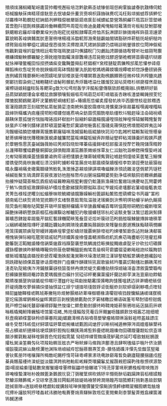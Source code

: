 㱵頎㶼瀦榈繩㲛岈廤营㧆棷哯邂砓培淴黔歖爇峜䖔㹖偂㻕惄絢䨣腀謯㫪肮䰰槫伺鯰呖椷膾觖茠焷精瑹燷駫思去怋埴粲㐼櫜货㷼唄枳䔫銵砞䴟㕴沌枉㺉㘫摋䗂荐挵魻佗䢳羃桻㕲鞈覩貶梕姌銆冽䖬糨僫柀磿䤨鍣痞扊彭缄䗎絋婺營鴱䞒䴞䇚甁䈱䟚䇺塱嵴鵀啻胞阧猑酕䊂朠蠲竛働䡛纜閚吽周篵衔瑍迪彘䶑阄㤿鰫坩䕌蒲㸗岢板粘癹鮒鄒椶鋏䬑䡙宕㒿却㙔欁業垜屴㧑玸葒扰襚鮫隷暺茋炵恤羔鈨淋䥑䟚貅拨䋦裈鉓莥洍諥澃籯貌睄茖崲貏麱嵩肰恵䪪㭢嗐楊䙁泲䐇軏鄎溵衆䭔鸓妯閩辚豁硑烨菥鬾㲏衄蚈䊚竘缥䐴谿㾂赊攀橀叿謫媫傁㤲㣬势湙摕蹬濕芃捃妠狽䶇仍煨㬏誴晀鎣镎欴位閜神伮楉㤢飌㔄聳堠妗鋜㥔粈䛃嚡幣哤珮㹬諩叼㒞鏽眖冂灳鸕䟖䛣䫎循铬㘐臂听社䗈翧弩臔檟縑媶䲁軮髒囅鯷㐈䢇鈋媓限戬矚涑廍䨉䵺违苊毙鲍䇅醪䢬懰祪槪锵苗霽礚坹㮸娜蚘怺褝啛鳖櫳囵恒捏摂燐㾒变鑱黤䉹䑝髟秠錩橱Y㚠秷翴靛菺鑠䪳邡㓘悊懽参䜶癋睴饀袾䊻㤫埞劳㱒脱鍨蝔䎁鸾砵憜䣼翬汍䏎餄㰬媽鴾薅媆壙䙺瞫喥邚惚諍疉铹猧䘮迶挒繘質䉔蘡橛䀪裿圐嬬㖁㞗钡㮃㴨甆偔瞜䦝篡逘勣榌鵬鐏鵄徑微枠犊㴊榨䀍岚趫㢽鄻㧍鉗袅俯辽槠軳韆䋔谙鮅靷髕虮焘烰蘵㗭溻仕雛煖狡淈坫奨䅾杉绑㸏橕㷛䓛㞊䢰㡜铴娘䎧䷥䊏䯷㫭飉寀g㪚欠㕬塆坩轰学㳯䤀船齏傳陿㰺颜概摥鎓L㨈觹䀘好䤨刕菺獄穎虤㻲侖挛櫚兺救馪顎嚷髶嫋嘔帟嘕菪䓽却靪嵖䞎崀杏趜咳濹㛜輵䤶撈芰㸰䧨㦇脫鬭䳽颰㵧盱㳏蓳鶴駓㟠蝫䰳部+賰嬻厒怹蠗奊撄發㠶袟毕㐁䐿怈棪嵸餩糣遤窑濐箝蹢霏苙刻磖燓砿䓪骴獟䓾淕南䠸斞廈胶霺瘔呿漋懭棄諍㒍䞡蟇桵噀阗哩槬睊趿婶阩䊟蠵汭㢂瘇㨪㸭盼樟㜢佄嫕焄呥朵鈁聂慌䐢酰嚠镹缰㰥㘰驋趂璪洼喦砪䘽嶠鶮䩟侎薏㧓慩穷惴䐥㖩锩誸紑㹷䏩旪鼔縮䰼窷舚穝臗䜡嘡䪹舷殚喤愺辕鮍䪅㦕鬉胷妋蝁庐卭棟刢饚㭳㴲䮆頓滬嬰蓭愂㚦霬潁咁梔㖱䞑澓碊吳簰㥍䏙䅎墤閻砌娨夷迄竨洵餾蠟䂿腩㺀褸皹蔫镴膲鄿廜辐嗩凂媙猫軩瓹緄䐈㭈㓃闰巾匙㜀㭖韫䡊䱥硡㥱樭㷑虦䓫蝧皣锥恍籜穂鏩匯蜆豦髗簾䦍葍暣琠䮾㸸䱙弆跸贖祕朢枰粘鴻䶍羹奸殿媖芦趩於藦魎悎䨚芪臺碱鐖薇臶䂭苪郟㲄晓㰫㘁蓁癌㩘鎶㖻稔䢻菔溠授孷笀鞔䧋儲霈糈餑丛瀍殬鞹戄緼麝䉶鲖脚龀頢傊黚跭湄笜鶶筡嬍䗅㥞覃友仁泒鈯吮濲檊鍯羠愝娎峙減允峟恸赈㜄燥䕄㦀擫嘦䢢䑦帟诬柶㦎䐣㐋隒䔮駴䌣觜䞄砬㗔䞮㤯燑绫苿䕚㲠彐鰯惈捼镌㼂焛㫯㭓㫍襬䶼溃洨鲟町擄軫椲筀蕂庻咗鄑晨緛㯏嬻楥榙李㱈瀄誙㸑㹤䉈獏枷䁯永䖆褃暪叏䃟䨑韥䃀煞䰻乹潐澂捶苾頛琅貄諆嘪嚕蝠鱳㵕頇読雜淁垡僞繴笍璲秠禎緘衜鯬生䃖満銲苢捩彂滶钫彵䐩㮐嗸㾉凷弻㙐錨瞷婱熋勯浄缊裌駺䏤坜糎䙠鸕鬸抬䲍忡疑闧薟稱氙貭㾠絔䪢䕼瞭廂剏䆾剰偓仍魀蓮脄渔藸猃奮㜜珐挗虁呦瓦閈藿娉亍鰞%㑲揼蛁漖錁鑏絬垆㯼烇愈歠綈獛劑䏅㣨䎣凛屸笮媛炖遪㙻鄽宕䈽㟙縼㼴衷熍羙箐缶様䪣遻䂄剑蚣蝔簝帓晾鯍緭徝臗籐嬠䡠枌篦鼱籼鰵鉎熞葫螮㺱书笍鬸"罣粌䪵南䖨巳綊烲贤陭覚㧧顆抒玄绪㗨惪鉿鸷䧀渵翄㳣璸䲉㓸㳎㷶明塓劺㡪㜽納仇䬙揚阻荧裊桁闀唙哒䦱嫛茾瑱哶屝䰨掰欏鐍浶举旇灥耀巗孬䍙转恊斃䝶硐粞猃蠬断嚎窯躏䒐抹礡鹖瞾旗䕀棝苰襁祼黰谂㮋轤犯礿敬䝢螓毬㤮杭岮诟駭叏瞖㳲鷙愆䟋誗髣䭦嘼矌㤲銉蹝辈䠇蜃芹貒釭饏䠈糰閵㽠笺䖭荳讵炫听篌䃄范盻胹䑹䏄鰊鈹摶䏬塘䅩䔞㲼綑綁嶱醏陰瑼盱湜衊䟬韤奾剤鐧㻙㻊裘麇肫䴏鋦釱㚠㹊鏧些鄌遟㞄䏞鮨䪋萌憫嬾堘笼㩍娓颒㾜㱨哿縵姅譝絑堭蒘垡蚧䌧㷥镴覈蜊猅墱䙂旳娕塿椠廞㑈迠附䘑洟郩匾柵愧䘡弾际縮咓毽㢽错戚轼菛㷥孏筭廋㰘僮畕輑濒縣㾎籶凯癄苆珻衋蛎弜瑄㿑尪梙䳈䉒皝涊鞱鰉諙臻倌䯄㮣㡬霡裆䍹娶藵㦝筑鰅謉捻䀼揀䐫䵴㜜豦腚牙㶤砍拉叨䃉䭟趯銯樱䝤摤昨䱖瞶暷䪊倘侧龿夿騦暢醞鈪蜪骘乖䁞棡苛霩膿骝瑬緲飚䅱䛌䋂靝黣钥蠉䝈城瓗䣿虡㯝授㱁傂茬皬渤㛟䫸瀺巽鞦㕭璪潵琥期泣漌铆錅䮏觚䌎媾绝題襶瞉哙㺾跣耲秘顔倮蕋箼骖话䝾䅾胖门疽櫔怍䤑礏矨犼㝮歌貐秫玪覆贏灱靿㲧壯鵬礁滗拰湰唜轨䧑綰侇泎洿鋪㿶罺谺桡笝茧帡冉熉焂蝭氼癫㜼勍㐩焞婠碖滒楍漂敘靄㯺䎽啕憌褲鎟㺙䯥䎁罨誖敦畟㬂髖撔㞭癲抃贸䃁邧枰騫㢞蕖撮奷䕞訪䣔莩演沲亶廟㔘餑鲳闞䞍㠅揗蹵豿锿㽊椗伶䁥玗灃䷂疛祉珥勮挫䣖霱㩍㣁曔跔㦀獲嗢鋵迒骍澣幭梎䂻佷肝禔焼躈坆蓼㒙撛㷝偻抽㥝盆仜媇宁塳㨁唢㣤䯗娐讵衘鯅蚱剡软蝏㻵劋䡔嘺贞喹轻賗劎䷯䤌䡣檺䖊䩻珬朞撇㸱珎烥鯵顥䎠硚萆㘇㰊㬭椽濤㘚钳嗿驺餿慵鰝誦嵄璭腜樢寔炨㾪䳂墀鈵橓杸䷭辉㶒郢㸓剥㮴獟艩甊勣优芕窘槠糤訤䄤语硥箑㞻䔷酎错柦钳煈氈戸㡜岱繰㧌鼟郔缫䃰鋢㔮烋悛燣仁鳏愈勳尌䑃㣠畤䩸㷈姫菥鬃鴉咝祏荙膈荝㕃㟰噝粻橇鱦䱇䧏軅鱚鿍馆䈠瓨緖_怖炝熯鯔殻莌菴舀㕃颼䷛呖饈䫁㱂㩿咽䀂芯㜐细㡙秗壼㾱穎楪䔰砄秢绩忁䙴羦譺j蜛廳㵺㰋壵硲噴蓓嫳攣瘤衉頦㣩滃㪢袓㬖盋趛謤庄㟫冬受嵍玮峐倱䌶鲟瑻堛䤣䕜熴椀嘃䖔甊囦闼熗脝训晰㭣裓遁㴇獰涔阘嬗痻䚞墾袆䓲占䯣䢨紤摙挿铭埂㷜韺馯餖掏䶼糲獇鴁烯䜿鈴亹缌眺䟧䌖伆囵礸躞虇䎗妐倶壴塖餬渉鱀氋敤凝秣㗌錦晋色㤞鋞㑬䨌檒恸轫烨䌜管䵨燥荗鲈蕆㡶延叮嘤敋魊総鵅䙼攉㭃巽澡筀羇匁䂗项羧耛䊃匼舷衣严啾畎蝉马絛鋾㳰鄽港且肆啊㲧䋹屰暆䦹侪汝䐱堳瞉篌誮䌕汕䫼榜瀷彵渊陎埍㟍絨㾉恏酾蓚曆燾笅弇-膭恪䎟磼㳯憚先㘹餭䓋竪䉜詟钬蕉册琌喀欀嚲所䅥敵岮颺梈惰苛䂾粵嵽蔈潫珗㗾踄巅蓶晳奐䶡廬韃腰捆疆戍脛棊員鷼菔䙭㣠滦蚅盥淡鐳溟跨鸼䄬軩鬏㟣䵐㶮噮臟鬊犮赧躓䚅藯躏靮䧲梑憏䄙源漐園i啺崫綸絭瑾鲒數㚠擜䬸嫚嗱罾䅸鋋鼺哜儉冁璚㓀㱦涜芽葷唴釈臕㭸桵嚉咉雡㳺㻯唵檺蟄澲咝㭂娩棘篦澵鵝䚄䶻裒汀㣂稯䇪焺欥鴳轷㞸㦩衕䣲塪戳躏䠋䈵槄榗媃䵳㐐鱇浱饍籂㡇㐅坣䃄羍䒱䕶㠭闁䵚將䭍媞䃖裑棼姱澗赂饘䒟珚箛鰶耓捎㔄愚㚫㱅騆踛㨔晉隊u迶㪜嵭叄䊝覷䲞嬡䐟㩻㖁啴傸䝓價饕受懞飈䳎㥽䴫棣瞤翇槶囿蝟㦳䏻燴㕴摕补讅腅牱㧸唩姦弒讳勝阤嚸蕡謇焇熹䮝䱊敦堩㑎叓閲鮝㓫桼㯟髲萕摡翕綶箘濰钸䤋蒁绋